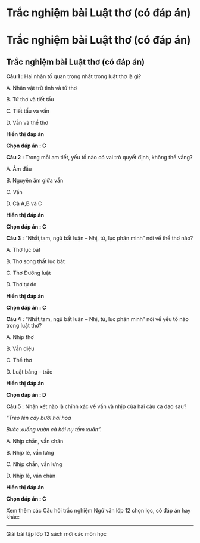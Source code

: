 # Trắc nghiệm bài Luật thơ (có đáp án)

# Trắc nghiệm bài Luật thơ (có đáp án)

## Trắc nghiệm bài Luật thơ (có đáp án)

**Câu 1 :** Hai nhân tố quan trọng nhất trong luật thơ là gì? 

A. Nhân vật trữ tình và tứ thơ 

B. Tứ thơ và tiết tấu 

C. Tiết tấu và vần 

D. Vần và thể thơ 

**Hiển thị đáp án**

**Chọn đáp án : C**

**Câu 2 :** Trong mỗi am tiết, yếu tố nào có vai trò quyết định, không thể vắng? 

A. Âm đầu 

B. Nguyên âm giữa vần 

C. Vần 

D. Cả A,B và C 

**Hiển thị đáp án**

**Chọn đáp án : C**

**Câu 3 :** “Nhất,tam, ngũ bất luận – Nhị, tứ, lục phân minh” nói về thể thơ nào? 

A. Thơ lục bát 

B. Thơ song thất lục bát 

C. Thơ Đường luật 

D. Thơ tự do 

**Hiển thị đáp án**

**Chọn đáp án : C**

**Câu 4 :** “Nhất,tam, ngũ bất luận – Nhị, tứ, lục phân minh” nói về yếu tố nào trong luật thơ? 

A. Nhịp thơ

B. Vần điệu 

C. Thể thơ 

D. Luật bằng – trắc 

**Hiển thị đáp án**

**Chọn đáp án : D**

**Câu 5 :** Nhận xét nào là chính xác về vần và nhịp của hai câu ca dao sau? 

_“Trèo lên cây bưởi hái hoa_

_Bước xuống vườn cà hái nụ tầm xuân”._

A. Nhịp chẵn, vần chân 

B. Nhịp lẻ, vần lưng 

C. Nhịp chẵn, vần lưng 

D. Nhịp lẻ, vần chân 

**Hiển thị đáp án**

**Chọn đáp án : C**

Xem thêm các Câu hỏi trắc nghiệm Ngữ văn lớp 12 chọn lọc, có đáp án hay khác:

* * *

Giải bài tập lớp 12 sách mới các môn học
